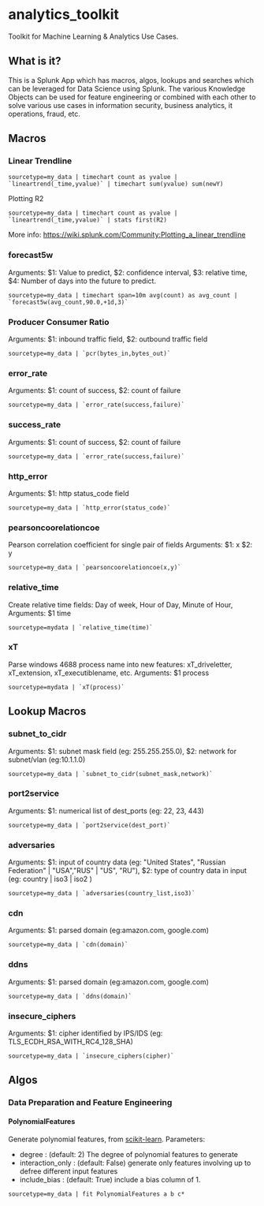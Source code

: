 # analytics_toolkit
Toolkit for Machine Learning & Analytics Use Cases.

## What is it?
This is a Splunk App which has macros, algos, lookups and searches which can be leveraged for Data Science using Splunk. The various Knowledge Objects can be used for feature engineering or combined with each other to solve various use cases in information security, business analytics, it operations, fraud, etc.


## Macros
### Linear Trendline

```
sourcetype=my_data | timechart count as yvalue | `lineartrend(_time,yvalue)` | timechart sum(yvalue) sum(newY)
```

Plotting R2

```
sourcetype=my_data | timechart count as yvalue | `lineartrend(_time,yvalue)` | stats first(R2)
```
More info: https://wiki.splunk.com/Community:Plotting_a_linear_trendline

### forecast5w

Arguments: $1: Value to predict, $2: confidence interval, $3: relative time, $4: Number of days into the future to predict.

```
sourcetype=my_data | timechart span=10m avg(count) as avg_count | `forecast5w(avg_count,90.0,+1d,3)`
```

### Producer Consumer Ratio

Arguments: $1: inbound traffic field, $2: outbound traffic field

```
sourcetype=my_data | `pcr(bytes_in,bytes_out)`
```

### error_rate
Arguments: $1: count of success, $2: count of failure

```
sourcetype=my_data | `error_rate(success,failure)`
```

### success_rate
Arguments: $1: count of success, $2: count of failure

```
sourcetype=my_data | `error_rate(success,failure)`
```

### http_error
Arguments: $1: http status_code field

```
sourcetype=my_data | `http_error(status_code)`
```

### pearsoncoorelationcoe
Pearson correlation coefficient for single pair of fields Arguments: $1: x $2: y

```
sourcetype=my_data | `pearsoncoorelationcoe(x,y)`
```

### relative_time
Create relative time fields: Day of week, Hour of Day, Minute of Hour, Arguments: $1 time
```
sourcetype=mydata | `relative_time(time)`
```

### xT
Parse windows 4688 process name into new features: xT_driveletter, xT_extension, xT_executiblename, etc. Arguments: $1 process
```
sourcetype=mydata | `xT(process)`
```

## Lookup Macros

### subnet_to_cidr
Arguments: $1: subnet mask field (eg: 255.255.255.0), $2: network for subnet/vlan (eg:10.1.1.0)

```
sourcetype=my_data | `subnet_to_cidr(subnet_mask,network)`
```

### port2service
Arguments: $1: numerical list of dest_ports (eg: 22, 23, 443)

```
sourcetype=my_data | `port2service(dest_port)`
```

### adversaries
Arguments: $1: input of country data (eg: "United States", "Russian Federation" | "USA","RUS" | "US", "RU"), $2: type of country data in input (eg: country | iso3 | iso2 )

```
sourcetype=my_data | `adversaries(country_list,iso3)`
```

### cdn
Arguments: $1: parsed domain (eg:amazon.com, google.com)

```
sourcetype=my_data | `cdn(domain)`
```

### ddns
Arguments: $1: parsed domain (eg:amazon.com, google.com)

```
sourcetype=my_data | `ddns(domain)`
```

### insecure_ciphers
Arguments: $1: cipher identified by IPS/IDS (eg: TLS_ECDH_RSA_WITH_RC4_128_SHA)

```
sourcetype=my_data | `insecure_ciphers(cipher)`
```

## Algos

### Data Preparation and Feature Engineering

#### PolynomialFeatures

Generate polynomial features, from [scikit-learn](http://scikit-learn.org/stable/modules/generated/sklearn.preprocessing.PolynomialFeatures.html).
Parameters:

- degree : (default: 2) The degree of polynomial features to generate
- interaction_only : (default: False) generate only features involving up to defree different input features
- include_bias : (default: True) include a bias column of 1.

```
sourcetype=my_data | fit PolynomialFeatures a b c*
```
